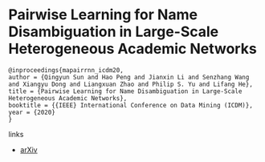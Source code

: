 # Pairwise Learning for Name Disambiguation in Large-Scale Heterogeneous Academic Networks

```
@inproceedings{mapairrnn_icdm20,
author = {Qingyun Sun and Hao Peng and Jianxin Li and Senzhang Wang and Xiangyu Dong and Liangxuan Zhao and Philip S. Yu and Lifang He},
title = {Pairwise Learning for Name Disambiguation in Large-Scale Heterogeneous Academic Networks},
booktitle = {{IEEE} International Conference on Data Mining (ICDM)},
year = {2020}
}
```

links
- [arXiv](https://arxiv.org/abs/2008.13099)
